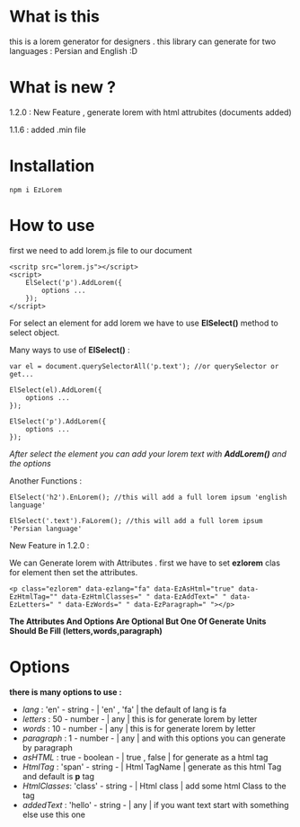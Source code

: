 # What is this

this is a lorem generator for designers . this library can generate for two languages : Persian and English :D

# What is new ?

1.2.0 : New Feature , generate lorem with html attrubites (documents added)

1.1.6 : added .min file 

# Installation

` npm i EzLorem `

# How to use

first we need to add lorem.js file to our document

```
<scritp src="lorem.js"></script>
<script>
    ElSelect('p').AddLorem({
        options ...
    });
</script>
```
For select an element for add lorem we have to use **ElSelect()** method to select object.

Many ways to use of  **ElSelect()** : 

```
var el = document.querySelectorAll('p.text'); //or querySelector or get...

ElSelect(el).AddLorem({
	options ...
});

ElSelect('p').AddLorem({
	options ...
});
```
*After select the element you can add your lorem text with **AddLorem()** and the options*

Another Functions :
```
ElSelect('h2').EnLorem(); //this will add a full lorem ipsum 'english language'

ElSelect('.text').FaLorem(); //this will add a full lorem ipsum 'Persian language'
```

New Feature in 1.2.0 : 

We can Generate lorem with Attributes . first we have to set **ezlorem** clas for element then set the attributes.
```
<p class="ezlorem" data-ezlang="fa" data-EzAsHtml="true" data-EzHtmlTag="" data-EzHtmlClasses=" " data-EzAddText=" " data-EzLetters=" " data-EzWords=" " data-EzParagraph=" "></p>
```

****The Attributes And Options Are Optional But One Of Generate Units Should Be Fill (letters,words,paragraph)****

# Options

__there is many options to use :__


* _lang_       : 'en'    - string  - | 'en' , 'fa'  |   the default of lang is fa
* _letters_    : 50      - number  - |     any      |   this is for generate lorem by letter
* _words_      : 10      - number  - |     any      |   this is for generate lorem by letter
* _paragraph_  : 1       - number  - |     any      |   and with this options you can generate by paragraph
* _asHTML_     : true    - boolean - | true , false |   for generate as a html tag
* _HtmlTag_    : 'span'  - string  - | Html TagName |   generate as this html Tag and default is **p** tag
* _HtmlClasses_: 'class' - string  - |  Html class  |   add some html Class to the tag
* _addedText_  : 'hello' - string  - |     any      |   if you want text start with something else use this one
